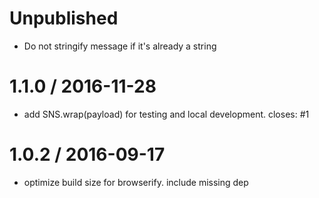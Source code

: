 Unpublished
===========

  * Do not stringify message if it's already a string

1.1.0 / 2016-11-28
==================

  * add SNS.wrap(payload) for testing and local development. closes: #1

1.0.2 / 2016-09-17
==================

  * optimize build size for browserify. include missing dep
